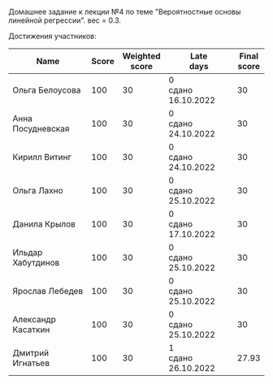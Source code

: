 Домашнее задание к лекции №4 по теме "Вероятностные основы линейной регрессии". вес = 0.3.


Достижения участников:

| Name               | Score | Weighted<br>score | Late<br>days            | Final<br>score |
| ------------------ | ----- | ----------------- | ----------------------- | -------------- |
| Ольга Белоусова    | 100   | 30                | 0<br />сдано 16.10.2022 | 30             |
| Анна Посудневская  | 100   | 30                | 0<br />сдано 24.10.2022 | 30             |
| Кирилл Витинг      | 100   | 30                | 0<br />сдано 24.10.2022 | 30             |
| Ольга Лахно        | 100   | 30                | 0<br />сдано 25.10.2022 | 30             |
| Данила Крылов      | 100   | 30                | 0<br />сдано 17.10.2022 | 30             |
| Ильдар Хабутдинов  | 100   | 30                | 0<br />сдано 25.10.2022 | 30             |
| Ярослав Лебедев    | 100   | 30                | 0<br />сдано 25.10.2022 | 30             |
| Александр Касаткин | 100   | 30                | 0<br />сдано 25.10.2022 | 30             |
| Дмитрий Игнатьев   | 100   | 30                | 1<br />сдано 26.10.2022 | 27.93          |
